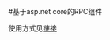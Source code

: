 #基于asp.net core的RPC组件

使用方式见[链接](https://github.com/Coldairarrow/Colder.WebApiRPC/tree/master/examples)